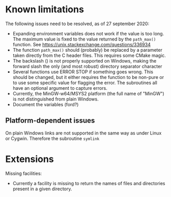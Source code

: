 # Known limitations

The following issues need to be resolved, as of 27 september 2020:

 * Expanding environment variables does not work if the value is too long. The maximum value is fixed to the value returned by the `path_max()` function.
   See https://unix.stackexchange.com/questions/336934
 * The function `path_max()` should (probably) be replaced by a parameter taken directly from the C header files. This requires some CMake magic.
 * The backslash (\) is not properly supported on Windows, making the forward slash the only (and most robust) directory separator character
 * Several functions use ERROR STOP if something goes wrong. This should be changed, but it either requires the function to be non-pure or to use some specific
   value for flagging the error. The subroutines all have an optional argument to capture errors.
 * Currently, the MinGW-w64/MSYS2 platform (the full name of "MinGW") is not distinguished from plain Windows.
 * Document the variables (ford?)


## Platform-dependent issues
On plain Windows links are not supported in the same way as under Linux or Cygwin. Therefore the subroutine `symlink`

# Extensions

Missing facilities:

 * Currently a facility is missing to return the names of files and directories present in a given directory.
